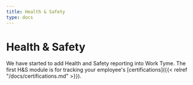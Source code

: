 ```yaml
---
title: Health & Safety
type: docs
---
```


# Health & Safety

We have started to add Health and Safety reporting into Work Tyme. The first H&S module is for tracking your employee's  [certifications]({{< relref "/docs/certifications.md" >}}).